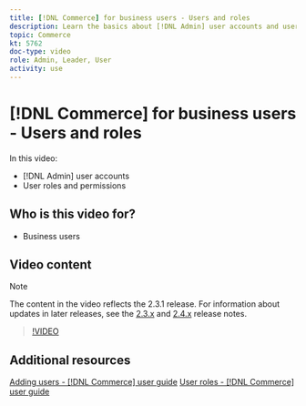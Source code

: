 ```yaml
---
title: [!DNL Commerce] for business users - Users and roles
description: Learn the basics about [!DNL Admin] user accounts and user roles that determine permissions.
topic: Commerce
kt: 5762
doc-type: video
role: Admin, Leader, User
activity: use
---
```


# [!DNL Commerce] for business users - Users and roles

In this video:

- [!DNL Admin] user accounts
- User roles and permissions

## Who is this video for?

- Business users

## Video content

>[!NOTE]
>
>The content in the video reflects the 2.3.1 release. For information about updates in later releases, see the [ 2.3.x](https://devdocs.magento.com/guides/v2.3/release-notes/bk-release-notes.html) and [2.4.x](https://devdocs.magento.com/guides/v2.4/release-notes/bk-release-notes.html) release notes.

>[!VIDEO](https://video.tv.adobe.com/v/35947?quality=12&learn=on)

## Additional resources

[Adding users - [!DNL Commerce] user guide](https://docs.magento.com/user-guide/system/permissions-users-all.html)
[User roles - [!DNL Commerce] user guide](https://docs.magento.com/user-guide/system/permissions-user-roles.html)
